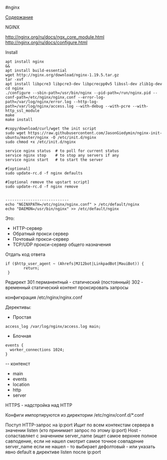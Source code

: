 #nginx

[Содержание](../readme.md)

NGINX 

http://nginx.org/ru/docs/ngx_core_module.html
http://nginx.org/ru/docs/configure.html



Install
```
apt install nginx
&&
apt install build-essential
wget http://nginx.org/download/nginx-1.19.5.tar.gz
tar -xvf 
apt install libpcre3 libpcre3-dev libpcrecpp0v5 libssl-dev zlib1g-dev
cd nginx
./configure --sbin-path=/usr/bin/nginx --pid-path=/run/nginx.pid --conf-path=/etc/nginx/nginx.conf --error-log-path=/var/log/nginx/error.log --http-log-path=/var/log/nginx/access.log --with-debug --with-pcre --with-http_ssl_module
make
make install

#copy/download/curl/wget the init script
sudo wget https://raw.githubusercontent.com/JasonGiedymin/nginx-init-ubuntu/master/nginx -O /etc/init.d/nginx
sudo chmod +x /etc/init.d/nginx

service nginx status  # to poll for current status
service nginx stop    # to stop any servers if any
service nginx start   # to start the server

#[optional] 
sudo update-rc.d -f nginx defaults

#[optional remove the upstart script]
sudo update-rc.d -f nginx remove


----------------------------
echo "NGINXPATH=/etc/nginx/nginx.conf" > /etc/default/nginx
echo "DAEMON=/usr/bin/nginx" >> /etc/default/nginx

```


Это: 
- HTTP-сервер
- Обратный прокси сервер
- Почтовый прокси-сервер
- TCP/UDP прокси-сервер общего назначения


Отдать код ответа
```
if ($http_user_agent ~ (Ahrefs|MJ12bot|LinkpadBot|MauiBot)) {
        return;
 }
 ```
 
Редирект
301 перманентный - статический (постоянный) 
302              - временный
статический контент
проксировать запросы


конфигкрация
/etc/nginx/nginx.conf

Дерективы:
- Простая
```
access_log /var/log/nginx/access.log main;
```
- Блочная 
```
events {
  worker_connections 1024;
}
```

-- контенст
- main
- events
- location
- http
- server

HTTPS - надстройка над HTTP

Конфиги импортируются из директории /etc/nginx/conf.d/*.conf

Поступ HTTP-запрос на ip:port
Ищит по всем контекстам сервера в значении listen (кто принимает запрос по этому ip:port)
Host - сопаставляет с значением server_name (ищет самое верхнее полное савподение, если не нашел смотрит самое точное совпадение server_name 
если не нашел - то выбирает дефолтовый - или указать явно default в директиве listen после ip:port






